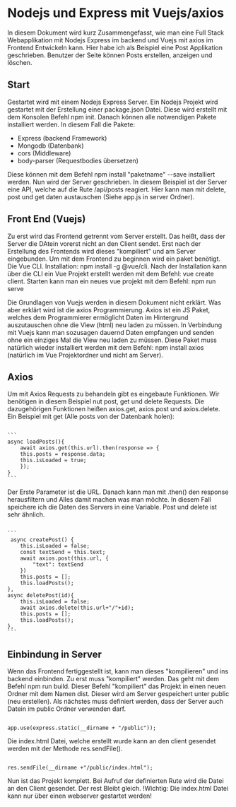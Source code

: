<h1>Nodejs und Express mit Vuejs/axios</h1>
<p>In diesem Dokument wird kurz Zusammengefasst, wie man eine Full Stack Webapplikation mit Nodejs Express im backend und Vuejs mit axios im Frontend Entwickeln kann. Hier habe ich als Beispiel eine Post Applikation geschrieben. Benutzer der Seite können Posts erstellen, anzeigen und löschen.</p>

<h2>Start</h2>
<p>Gestartet wird mit einem Nodejs Express Server. Ein Nodejs Projekt wird gestartet mit der Erstellung einer package.json Datei. Diese wird erstellt mit dem Konsolen Befehl npm init. Danach können alle notwendigen Pakete installiert werden. In diesem Fall die Pakete:</p>

<ul>
<li>Express (backend Framework)</li>
<li>Mongodb (Datenbank)</li>
<li>cors (Middleware)</li>
<li>body-parser (Requestbodies übersetzen)</li>
</ul>

<p>Diese können mit dem Befehl npm install "paketname" --save installiert werden. Nun wird der Server geschrieben. In diesem Beispiel ist der Server eine API, welche auf die Rute /api/posts reagiert. Hier kann man mit delete, post und get daten austauschen (Siehe app.js in server Ordner).</p>

<h2>Front End (Vuejs)</h2>
<p>Zu erst wird das Frontend getrennt vom Server erstellt. Das heißt, dass der Server die DAtein vorerst nicht an den Client sendet. Erst nach der Erstellung des Frontends wird dieses "kompiliert" und am Server eingebunden. Um mit dem Frontend zu beginnen wird ein paket benötigt. Die Vue CLI. Installation: npm install -g @vue/cli. Nach der Installation kann über die CLI ein Vue Projekt erstellt werden mit dem Befehl: vue create client. Starten kann man ein neues vue projekt mit dem Befehl: npm run serve</p>

<p>Die Grundlagen von Vuejs werden in diesem Dokument nicht erklärt. Was aber erklärt wird ist die axios Programmierung. Axios ist ein JS Paket, welches dem Programmierer ermöglicht Daten im Hintergrund auszutauschen ohne die View (html) neu laden zu müssen. In Verbindung mit Vuejs kann man sozusagen dauernd Daten empfangen und senden ohne ein einziges Mal die View neu laden zu müssen. Diese Paket muss natürlich wieder installiert werden mit dem Befehl: npm install axios (natürlich im Vue Projektordner und nicht am Server).</p>

<h2>Axios</h2>
<p>Um mit Axios Requests zu behandeln gibt es eingebaute Funktionen. Wir benötigen in diesem Beispiel nut post, get und delete Requests. Die dazugehörigen Funktionen heißen axios.get, axios.post und axios.delete. Ein Beispiel mit get (Alle posts von der Datenbank holen):</p>
<code>
```
async loadPosts(){
    await axios.get(this.url).then(response => {
    this.posts = response.data;
    this.isLoaded = true;
    });
}
```
</code>
<p>Der Erste Parameter ist die URL. Danach kann man mit .then() den response herausfiltern und Alles damit machen was man möchte. In diesem Fall speichere ich die Daten des Servers in eine Variable. Post und delete ist sehr ähnlich.</p>
<code>
```
 async createPost() {
    this.isLoaded = false;
    const textSend = this.text;
    await axios.post(this.url, {
        "text": textSend
    })
    this.posts = [];
    this.loadPosts();
},
async deletePost(id){
    this.isLoaded = false;
    await axios.delete(this.url+"/"+id);
    this.posts = [];
    this.loadPosts();
},
```
</code>

<h2>Einbindung in Server</h2>
<p>Wenn das Frontend fertiggestellt ist, kann man dieses "kompilieren" und ins backend einbinden. Zu erst muss "kompiliert" werden. Das geht mit dem Befehl npm run build. Dieser Befehl "kompiliert" das Projekt in einen neuen Ordner mit dem Namen dist. Dieser wird am Server gespeichert unter public (neu erstellen). Als nächstes muss definiert werden, dass der Server auch Datein im public Ordner verwenden darf.</p>

<code>
app.use(express.static(__dirname + "/public"));
</code>

<p>Die index.html Datei, welche erstellt wurde kann an den client gesendet werden mit der Methode res.sendFile().</p>

<code>
res.sendFile(__dirname +"/public/index.html");
</code>

<p>Nun ist das Projekt komplett. Bei Aufruf der definierten Rute wird die Datei an den Client gesendet. Der rest Bleibt gleich. !Wichtig: Die index.html Datei kann nur über einen webserver gestartet werden!</p>
